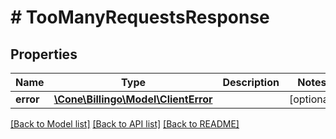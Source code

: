 # # TooManyRequestsResponse

## Properties

Name | Type | Description | Notes
------------ | ------------- | ------------- | -------------
**error** | [**\Cone\Billingo\Model\ClientError**](ClientError.md) |  | [optional]

[[Back to Model list]](../../README.md#models) [[Back to API list]](../../README.md#endpoints) [[Back to README]](../../README.md)
